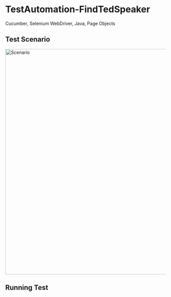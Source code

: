 # TestAutomation-FindTedSpeaker
Cucumber, Selenium WebDriver, Java, Page Objects

<h2>Test Scenario</h2>
<img width="709" alt="Scenario" src="https://user-images.githubusercontent.com/53864826/96321536-2907af00-0fec-11eb-9062-10362e93b5d7.png">

<h2>Running Test</h2>



